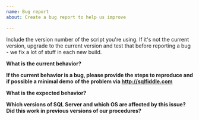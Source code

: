 ```yaml
---
name: Bug report
about: Create a bug report to help us improve

---
```


Include the version number of the script you're using.
If it's not the current version, upgrade to the current version and test that before reporting a bug - we fix a lot of stuff in each new build.

**What is the current behavior?**

**If the current behavior is a bug, please provide the steps to reproduce and if possible a minimal demo of the problem via http://sqlfiddle.com**

**What is the expected behavior?**

**Which versions of SQL Server and which OS are affected by this issue? Did this work in previous versions of our procedures?**
